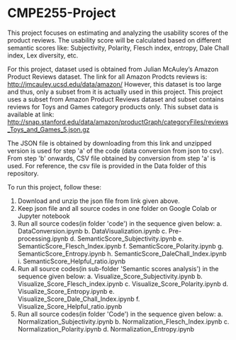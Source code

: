 # CMPE255-Project
This project focuses on estimating and analyzing the usability scores of the product reviews.
The usability score will be calculated based on different semantic scores like: Subjectivity, Polarity, Flesch index, entropy, Dale Chall index, Lex diversity, etc.

For this project, dataset used is obtained from Julian McAuley’s Amazon Product Reviews dataset.
The link for all Amazon Prodcts reviews is: http://jmcauley.ucsd.edu/data/amazon/
However, this dataset is too large and thus, only a subset from it is actually used in this project.
This project uses a subset from Amazon Product Reviews dataset and subset contains reviews for Toys and Games category products only. 
This subset data is available at link: http://snap.stanford.edu/data/amazon/productGraph/categoryFiles/reviews_Toys_and_Games_5.json.gz

The JSON file is obtained by downloading from this link and unzipped version is used for step 'a' of the code (data conversion from json to csv).
From step 'b' onwards, CSV file obtained by conversion from step 'a' is used. For reference, the csv file is provided in the Data folder of this repository.


To run this project, follow these:
1. Download and unzip the json file from link given above.
2. Keep json file and all source codes in one folder on Google Colab or Jupyter notebook
3. Run all source codes(in folder 'code') in the sequence given below:
    a. DataConversion.ipynb
    b. DataVisualization.ipynb
    c. Pre-processing.ipynb
    d. SemanticScore_Subjectivity.ipynb
    e. SemanticScore_Flesch_Index.ipynb
    f. SemanticScore_Polarity.ipynb
    g. SemanticScore_Entropy.ipynb
    h. SemanticScore_DaleChall_Index.ipynb	
    i. SemanticScore_Helpful_ratio.ipynb
 4. Run all source codes(in sub-folder 'Semantic scores analysis') in the sequence given below:
    a. Visualize_Score_Subjectivity.ipynb
    b. Visualize_Score_Flesch_index.ipynb
    c. Visualize_Score_Polarity.ipynb
    d. Visualize_Score_Entropy.ipynb
    e. Visualize_Score_Dale_Chall_Index.ipynb
    f. Visualize_Score_Helpful_ratio.ipynb
 5. Run all source codes(in folder 'Code') in the sequence given below:
    a. Normalization_Subjectivity.ipynb
    b. Normalization_Flesch_Index.ipynb
    c. Normalization_Polarity.ipynb
    d. Normalization_Entropy.ipynb
